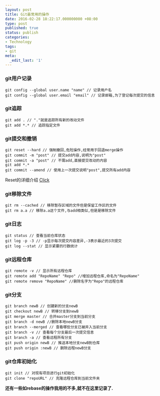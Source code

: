```yaml
---
layout: post
title: Git最常用的操作
date: 2016-02-28 18:22:17.000000000 +08:00
type: post
published: true
status: publish
categories:
- Technology
tags:
- git
meta:
  _edit_last: '1'
---
```

### git用户记录
```
git config --global user.name "name" // 记录用户名
git config --global user.email "email" // 记录邮箱,为了登记每次提交的信息
```

### git追踪
```
git add . // "."就是追踪所有新的改动文件
git add *.* // 追踪指定文件
```

### git提交和撤销
```
git reset --hard // 强制撤回,危险操作,经常用于回退merge操作
git commit -m "post" // 提交add内容,说明为"post"
git commit -a "post" // 不需add,直接提交改动的内容
git add *.*
git commit --amend // 使用上一次提交说明"post",提交所有add内容
```
Reset的详细介绍
[Click](https://git-scm.com/book/zh/v2/Git-%E5%B7%A5%E5%85%B7-%E9%87%8D%E7%BD%AE%E6%8F%AD%E5%AF%86)

<!--more-->

### git移除文件
```
git rm --cached // 移除暂存区域的文件但是保留工作区的文件
git rm a.a // 移除a.a这个文件,与add相类似,但是是移除文件
```

### git日志
```
git status // 查看当前仓库状态
git log -p -3 // -p显示每次提交内容差异,-3表示最近的3次提交
git log --stat // 显示紧要的行数统计
```

### git远程仓库
```
git remote -v // 显示所有远程仓库
git remote add "RepoName" "Repo" //增加远程仓库,命名为"RepoName"
git remote remove "RepoName" //删除名字为"Repo"的远程仓库
```

### git分支
```
git branch newB // 创建新的分支newB
git checkout newB // 转移分支到newB
git merge master // 合并master分支到当前分支
git branch -d newB //删除本地newB分支
git branch --merged // 查看哪些分支已被并入当前分支
git branch -v // 查看每个分支最后一次提交信息
git branch -a // 查看远程所有分支
git push origin newB // 推送本地分支newB到仓库
git push origin :newB // 删除远程newB分支
```

### git仓库初始化
```
git init // 对现有项目进行git初始化
git clone "repoURL" // 克隆远程仓库到当前文件夹
```

**还有一些如rebase的操作我用的不多,就不在这里记录了.**





